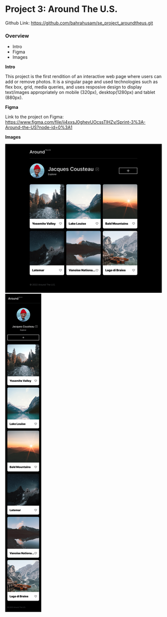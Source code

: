 # Project 3: Around The U.S.

Github Link:
https://github.com/bahrahusam/se_project_aroundtheus.git

### Overview

- Intro
- Figma
- Images

**Intro**

This project is the first rendition of an interactive web page where users can add or remove photos. It is a singular page and used technologies such as flex box, grid, media queries, and uses resposive design to display text/images appropriately on mobile (320px), desktop(1280px) and tablet (880px).

**Figma**

Link to the project on Figma: https://www.figma.com/file/ii4xxsJ0ghevUOcssTlHZv/Sprint-3%3A-Around-the-US?node-id=0%3A1

**Images**

![Main Page View](images/Mainpage.png)
![Mobile View](images/Mobile.png)
